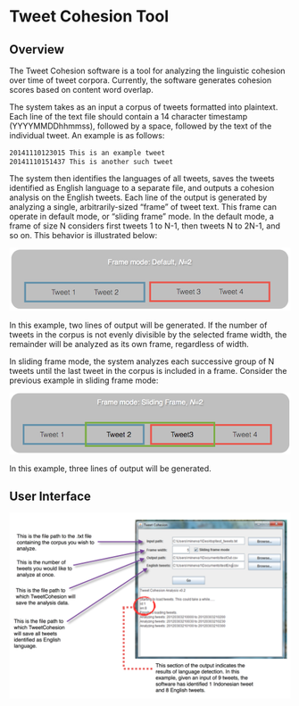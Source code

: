 # Tweet Cohesion Tool

## Overview
The Tweet Cohesion software is a tool for analyzing the linguistic cohesion over time of tweet corpora. Currently, the software generates cohesion scores based on content word overlap.

The system takes as an input a corpus of tweets formatted into plaintext. Each line of the text file should contain a 14 character timestamp (YYYYMMDDhhmmss), followed by a space, followed by the text of the individual tweet. An example is as follows:

```
20141110123015 This is an example tweet
20141110151437 This is another such tweet
```

The system then identifies the languages of all tweets, saves the tweets identified as English language to a separate file, and outputs a cohesion analysis on the English tweets. Each line of the output is generated by analyzing a single, arbitrarily-sized “frame” of tweet text. This frame can operate in default mode, or “sliding frame” mode. In the default mode, a frame of size N considers first tweets 1 to N-1, then tweets N to 2N-1, and so on. This behavior is illustrated below:

![default frame mode](doc/tc_default_frame.png)

In this example, two lines of output will be generated. If the number of tweets in the corpus is not evenly divisible by the selected frame width, the remainder will be analyzed as its own frame, regardless of width.

In sliding frame mode, the system analyzes each successive group of N tweets until the last tweet in the corpus is included in a frame. Consider the previous example in sliding frame mode:

![](doc/tc_sliding_frame.png)

In this example, three lines of output will be generated. 

## User Interface

![](doc/tc_interface.png)
